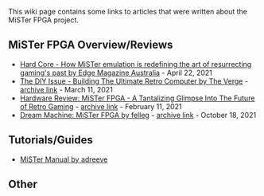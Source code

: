 This wiki page contains some links to articles that were written about the MiSTer FPGA project.

## MiSTer FPGA Overview/Reviews

* [Hard Core - How MiSTer emulation is redefining the art of resurrecting gaming's past by Edge Magazine Australia](https://www.pressreader.com/australia/edge/20210422/284249533161844) - April 22, 2021
* [The DIY Issue - Building The Ultimate Retro Computer by The Verge](https://www.theverge.com/22323002/mister-fpga-project-retro-computer-console-early-pc) - [archive link](https://web.archive.org/web/20210501052243/https://www.theverge.com/22323002/mister-fpga-project-retro-computer-console-early-pc) - March 11, 2021
* [Hardware Review: MiSTer FPGA - A Tantalizing Glimpse Into The Future of Retro Gaming](https://www.nintendolife.com/news/2021/02/hardware_review_mister_fpga_-_a_tantalising_glimpse_into_the_future_of_retro_gaming) - [archive link](https://web.archive.org/web/20210221135849/https://www.nintendolife.com/news/2021/02/hardware_review_mister_fpga_-_a_tantalising_glimpse_into_the_future_of_retro_gaming) - February 11, 2021 
* [Dream Machine: MiSTer FPGA by felleg](https://felixleger.com/posts/2020/10/dream-machine-mister-fpga/) - [archive link](https://web.archive.org/web/20210519231230/https://felixleger.com/posts/2020/10/dream-machine-mister-fpga/) - October 18, 2021

## Tutorials/Guides

* [MiSTer Manual by adreeve](https://github.com/adreeve/MiSTerManual)


## Other

